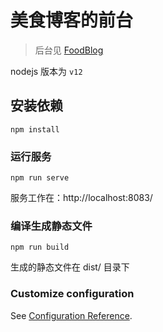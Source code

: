 # 美食博客的前台

> 后台见  [FoodBlog](https://github.com/oct-month/FoodBlog)

nodejs 版本为 `v12`

## 安装依赖

```
npm install
```

### 运行服务

```
npm run serve
```

服务工作在：http://localhost:8083/

### 编译生成静态文件

```
npm run build
```

生成的静态文件在 dist/ 目录下

### Customize configuration

See [Configuration Reference](https://cli.vuejs.org/config/).
